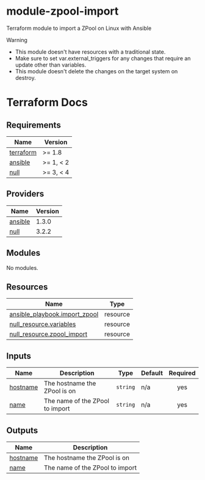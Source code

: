 # module-zpool-import
Terraform module to import a ZPool on Linux with Ansible

> [!Warning]
> * This module doesn't have resources with a traditional state.
> * Make sure to set var.external_triggers for any changes that require an update other than variables.
> * This module doesn't delete the changes on the target system on destroy.

# Terraform Docs

<!-- BEGINNING OF PRE-COMMIT-TERRAFORM DOCS HOOK -->
## Requirements

| Name | Version |
|------|---------|
| <a name="requirement_terraform"></a> [terraform](#requirement\_terraform) | >= 1.8 |
| <a name="requirement_ansible"></a> [ansible](#requirement\_ansible) | >= 1, < 2 |
| <a name="requirement_null"></a> [null](#requirement\_null) | >= 3, < 4 |

## Providers

| Name | Version |
|------|---------|
| <a name="provider_ansible"></a> [ansible](#provider\_ansible) | 1.3.0 |
| <a name="provider_null"></a> [null](#provider\_null) | 3.2.2 |

## Modules

No modules.

## Resources

| Name | Type |
|------|------|
| [ansible_playbook.import_zpool](https://registry.terraform.io/providers/ansible/ansible/latest/docs/resources/playbook) | resource |
| [null_resource.variables](https://registry.terraform.io/providers/hashicorp/null/latest/docs/resources/resource) | resource |
| [null_resource.zpool_import](https://registry.terraform.io/providers/hashicorp/null/latest/docs/resources/resource) | resource |

## Inputs

| Name | Description | Type | Default | Required |
|------|-------------|------|---------|:--------:|
| <a name="input_hostname"></a> [hostname](#input\_hostname) | The hostname the ZPool is on | `string` | n/a | yes |
| <a name="input_name"></a> [name](#input\_name) | The name of the ZPool to import | `string` | n/a | yes |

## Outputs

| Name | Description |
|------|-------------|
| <a name="output_hostname"></a> [hostname](#output\_hostname) | The hostname the ZPool is on |
| <a name="output_name"></a> [name](#output\_name) | The name of the ZPool to import |
<!-- END OF PRE-COMMIT-TERRAFORM DOCS HOOK -->
